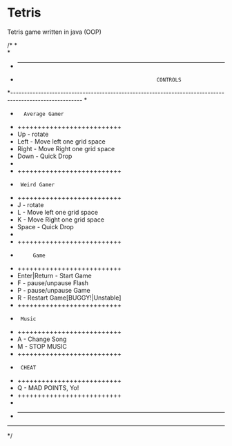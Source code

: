 Tetris
======

Tetris game written in java (OOP)


/*
 *                                               
 * 
 * -------------------------------------------------------------------------------------------------------
 *                                                  CONTROLS
 *--------------------------------------------------------------------------------------------------------
 *
 *       Average Gamer
 * ++++++++++++++++++++++++++
 * Up - rotate
 * Left - Move left one grid space
 * Right - Move Right one grid space
 * Down - Quick Drop
 * 
 * ++++++++++++++++++++++++++
 *      Weird Gamer
 * ++++++++++++++++++++++++++
 * J - rotate
 * L - Move left one grid space
 * K - Move Right one grid space
 * Space - Quick Drop
 * 
 * ++++++++++++++++++++++++++
 *          Game
 * ++++++++++++++++++++++++++  
 *  Enter|Return - Start Game
 *  F - pause/unpause Flash
 *  P - pause/unpause Game
 *  R - Restart Game[BUGGY!|Unstable]
 *  ++++++++++++++++++++++++++
 *      Music
 * ++++++++++++++++++++++++++
 *  A - Change Song
 *  M - STOP MUSIC
 * ++++++++++++++++++++++++++
 *      CHEAT
 * ++++++++++++++++++++++++++
 *  Q - MAD POINTS, Yo!
 * ++++++++++++++++++++++++++
 * 
 * -------------------------------------------------------------------------------------------------------
 * *******************************************************************************************************
 */
 
